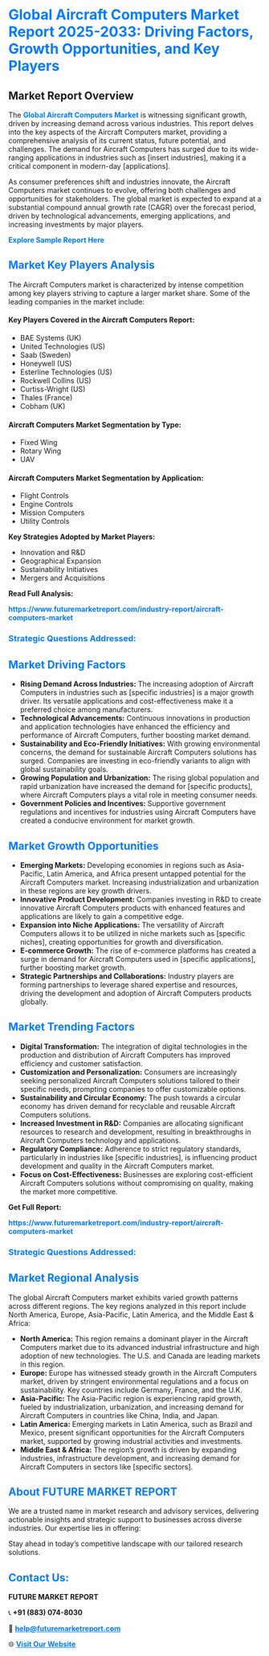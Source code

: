 <h1 style="color: #007BFF;">Global Aircraft Computers Market Report 2025-2033: Driving Factors, Growth Opportunities, and Key Players</h1>

<section id="overview">
<h2>Market Report Overview</h2>
<p>The <a href="https://www.futuremarketreport.com/industry-report/aircraft-computers-market" style="color: #007BFF; text-decoration: none;"><strong>Global Aircraft Computers Market</strong></a> is witnessing significant growth, driven by increasing demand across various industries. This report delves into the key aspects of the Aircraft Computers market, providing a comprehensive analysis of its current status, future potential, and challenges. The demand for Aircraft Computers has surged due to its wide-ranging applications in industries such as [insert industries], making it a critical component in modern-day [applications].</p>
<p>As consumer preferences shift and industries innovate, the Aircraft Computers market continues to evolve, offering both challenges and opportunities for stakeholders. The global market is expected to expand at a substantial compound annual growth rate (CAGR) over the forecast period, driven by technological advancements, emerging applications, and increasing investments by major players.</p>
</section>

<section id="overview">
<p><a href="https://www.futuremarketreport.com/request-sample/reportId=76449" style="color: #007BFF; text-decoration: none;"><strong>Explore Sample Report Here</strong></a></p>
</section>

<section id="key-players">
<h2 style="color: #007BFF;">Market Key Players Analysis</h2>
<p>The Aircraft Computers market is characterized by intense competition among key players striving to capture a larger market share. Some of the leading companies in the market include:</p>
<h4>Key Players Covered in the Aircraft Computers Report:</h4>
<ul><li>BAE Systems (UK)</li><li>United Technologies (US)</li><li>Saab (Sweden)</li><li>Honeywell (US)</li><li>Esterline Technologies (US)</li><li>Rockwell Collins (US)</li><li>Curtiss-Wright (US)</li><li>Thales (France)</li><li>Cobham (UK)</li></ul>
<h4>Aircraft Computers Market Segmentation by Type:</h4>
<ul><li>Fixed Wing</li><li>Rotary Wing</li><li>UAV</li></ul>

<h4>Aircraft Computers Market Segmentation by Application:</h4>
<ul><li>Flight Controls</li><li>Engine Controls</li><li>Mission Computers</li><li>Utility Controls</li></ul>
<p><strong>Key Strategies Adopted by Market Players:</strong></p>
<ul>
<li>Innovation and R&D</li>
<li>Geographical Expansion</li>
<li>Sustainability Initiatives</li>
<li>Mergers and Acquisitions</li>
</ul>
</section>

<section>
<p><strong>Read Full Analysis: </strong></p><a href="https://www.futuremarketreport.com/industry-report/aircraft-computers-market" style="color: #007BFF; text-decoration: none;"><strong>https://www.futuremarketreport.com/industry-report/aircraft-computers-market</strong></a>
<h3 style="color: #007BFF;">Strategic Questions Addressed:</h3>
</section>

<section id="driving-factors">
<h2 style="color: #007BFF;">Market Driving Factors</h2>
<ul>
<li><strong>Rising Demand Across Industries:</strong> The increasing adoption of Aircraft Computers in industries such as [specific industries] is a major growth driver. Its versatile applications and cost-effectiveness make it a preferred choice among manufacturers.</li>
<li><strong>Technological Advancements:</strong> Continuous innovations in production and application technologies have enhanced the efficiency and performance of Aircraft Computers, further boosting market demand.</li>
<li><strong>Sustainability and Eco-Friendly Initiatives:</strong> With growing environmental concerns, the demand for sustainable Aircraft Computers solutions has surged. Companies are investing in eco-friendly variants to align with global sustainability goals.</li>
<li><strong>Growing Population and Urbanization:</strong> The rising global population and rapid urbanization have increased the demand for [specific products], where Aircraft Computers plays a vital role in meeting consumer needs.</li>
<li><strong>Government Policies and Incentives:</strong> Supportive government regulations and incentives for industries using Aircraft Computers have created a conducive environment for market growth.</li>
</ul>
</section>

<section id="growth-opportunities">
<h2 style="color: #007BFF;">Market Growth Opportunities</h2>
<ul>
<li><strong>Emerging Markets:</strong> Developing economies in regions such as Asia-Pacific, Latin America, and Africa present untapped potential for the Aircraft Computers market. Increasing industrialization and urbanization in these regions are key growth drivers.</li>
<li><strong>Innovative Product Development:</strong> Companies investing in R&D to create innovative Aircraft Computers products with enhanced features and applications are likely to gain a competitive edge.</li>
<li><strong>Expansion into Niche Applications:</strong> The versatility of Aircraft Computers allows it to be utilized in niche markets such as [specific niches], creating opportunities for growth and diversification.</li>
<li><strong>E-commerce Growth:</strong> The rise of e-commerce platforms has created a surge in demand for Aircraft Computers used in [specific applications], further boosting market growth.</li>
<li><strong>Strategic Partnerships and Collaborations:</strong> Industry players are forming partnerships to leverage shared expertise and resources, driving the development and adoption of Aircraft Computers products globally.</li>
</ul>
</section>

<section id="trending-factors">
<h2 style="color: #007BFF;">Market Trending Factors</h2>
<ul>
<li><strong>Digital Transformation:</strong> The integration of digital technologies in the production and distribution of Aircraft Computers has improved efficiency and customer satisfaction.</li>
<li><strong>Customization and Personalization:</strong> Consumers are increasingly seeking personalized Aircraft Computers solutions tailored to their specific needs, prompting companies to offer customizable options.</li>
<li><strong>Sustainability and Circular Economy:</strong> The push towards a circular economy has driven demand for recyclable and reusable Aircraft Computers solutions.</li>
<li><strong>Increased Investment in R&D:</strong> Companies are allocating significant resources to research and development, resulting in breakthroughs in Aircraft Computers technology and applications.</li>
<li><strong>Regulatory Compliance:</strong> Adherence to strict regulatory standards, particularly in industries like [specific industries], is influencing product development and quality in the Aircraft Computers market.</li>
<li><strong>Focus on Cost-Effectiveness:</strong> Businesses are exploring cost-efficient Aircraft Computers solutions without compromising on quality, making the market more competitive.</li>
</ul>
</section>

<section>
<p><strong>Get Full Report: </strong></p><a href="https://www.futuremarketreport.com/industry-report/aircraft-computers-market" style="color: #007BFF; text-decoration: none;"><strong>https://www.futuremarketreport.com/industry-report/aircraft-computers-market</strong></a>
<h3 style="color: #007BFF;">Strategic Questions Addressed:</h3>
</section>


<section id="regional-analysis">
<h2 style="color: #007BFF;">Market Regional Analysis</h2>
<p>The global Aircraft Computers market exhibits varied growth patterns across different regions. The key regions analyzed in this report include North America, Europe, Asia-Pacific, Latin America, and the Middle East & Africa:</p>
<ul>
<li><strong>North America:</strong> This region remains a dominant player in the Aircraft Computers market due to its advanced industrial infrastructure and high adoption of new technologies. The U.S. and Canada are leading markets in this region.</li>
<li><strong>Europe:</strong> Europe has witnessed steady growth in the Aircraft Computers market, driven by stringent environmental regulations and a focus on sustainability. Key countries include Germany, France, and the U.K.</li>
<li><strong>Asia-Pacific:</strong> The Asia-Pacific region is experiencing rapid growth, fueled by industrialization, urbanization, and increasing demand for Aircraft Computers in countries like China, India, and Japan.</li>
<li><strong>Latin America:</strong> Emerging markets in Latin America, such as Brazil and Mexico, present significant opportunities for the Aircraft Computers market, supported by growing industrial activities and investments.</li>
<li><strong>Middle East & Africa:</strong> The region’s growth is driven by expanding industries, infrastructure development, and increasing demand for Aircraft Computers in sectors like [specific sectors].</li>
</ul>
</section>

<footer>
<h2 style="color: #007BFF;">About FUTURE MARKET REPORT</h2>
<p>We are a trusted name in market research and advisory services, delivering actionable insights and strategic support to businesses across diverse industries. Our expertise lies in offering:</p>

<p>Stay ahead in today’s competitive landscape with our tailored research solutions.</p>

<h2 style="color: #007BFF;">Contact Us:</h2>
<p><strong>FUTURE MARKET REPORT</strong></p>
<p>📞 <strong>+91 (883) 074-8030</strong></p>
<p>📧 <strong><a href="mailto:help@futuremarketreport.com" style="color: #007BFF;">help@futuremarketreport.com</a></strong></p>
<p>🌐 <strong><a href="https://www.futuremarketreport.com/" style="color: #007BFF;">Visit Our Website</a></strong></p>
</footer>